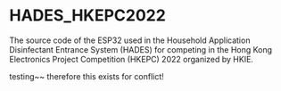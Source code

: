 # HADES_HKEPC2022
The source code of the ESP32 used in the Household Application Disinfectant Entrance System (HADES) for competing in the Hong Kong Electronics Project Competition (HKEPC) 2022 organized by HKIE.

testing~~ therefore this exists for conflict!
